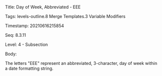 Title:  Day of Week, Abbreviated - EEE

Tags:   levels-outline.8 Merge Templates.3 Variable Modifiers

Timestamp: 20210616215854

Seq:    8.3.11

Level:  4 - Subsection

Body: 

The letters "EEE" represent an abbreviated, 3-character, day of week within a date formatting string.

